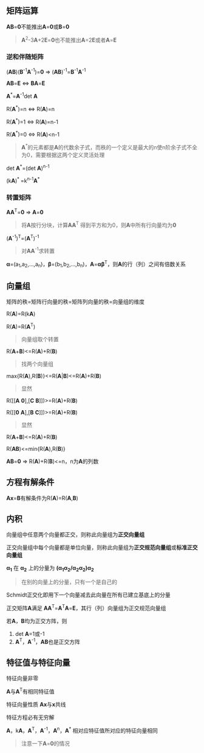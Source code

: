 ## 矩阵运算

**AB**=**0**不能推出**A**=**0**或**B**=**0**
> **A**<sup>2</sup>-3**A**+2**E**=**0**也不能推出**A**=2**E**或者**A**=**E**

### 逆和伴随矩阵

(**AB**)(**B**<sup>-1</sup>**A**<sup>-1</sup>)=**0** => (**AB**)<sup>-1</sup>=**B**<sup>-1</sup>**A**<sup>-1</sup>

**AB**=**E** <=> **BA**=**E**

**A**<sup>*</sup>=**A**<sup>-1</sup>det **A**

R(**A**<sup>*</sup>)=n <=> R(**A**)=n

R(**A**<sup>*</sup>)=1 <=> R(**A**)=n-1

R(**A**<sup>*</sup>)=0 <=> R(**A**)<n-1

> **A**<sup>*</sup>的元素都是**A**的代数余子式，而秩的一个定义是最大的n使n阶余子式不全为0，需要根据这两个定义灵活处理

det **A**<sup>*</sup>=(det **A**)<sup>n-1</sup>

(k**A**)<sup>* </sup>=k<sup>n-1</sup>**A**<sup>* </sup>

### 转置矩阵
**AA**<sup>T</sup>=**0** => **A**=**0** 
> 将**A**按行分块，计算**AA**<sup>T</sup> 得到平方和为0，则**A**中所有行向量均为**0**

(**A**<sup>-1</sup>)<sup>T</sup>=(**A**<sup>T</sup>)<sup>-1</sup>
> 对**AA**<sup>-1</sup>求转置

**α**=(a<sub>1</sub>,a<sub>2</sub>,...,a<sub>n</sub>)，**β**=(b<sub>1</sub>,b<sub>2</sub>,...,b<sub>n</sub>)，**A**=**αβ**<sup>T</sup>，则**A**的行（列）之间有倍数关系

## 向量组

矩阵的秩=矩阵行向量的秩=矩阵列向量的秩=向量组的维度

R(**A**)=R(k**A**)

R(**A**)=R(**A**<sup>T</sup>)

> 向量组取个转置

R(**A**+**B**)<=R(**A**)+R(**B**)
> 找两个向量组

max{R(**A**),R(**B**)}<=R(**A**|**B**)<=R(**A**)+R(**B**)
> 显然

R([[**A** **0**],[**C** **B**]])>=R(**A**)+R(**B**)

R([[**0** **A**],[**B** **C**]])>=R(**A**)+R(**B**)

> 显然

R(**A**+**B**)<=R(**A**)+R(**B**)

R(**AB**)<=min{R(**A**),R(**B**)}

**AB**=**0** => R(**A**)+R(**B**)<=n，n为**A**的列数

## 方程有解条件
**Ax**=**B**有解条件为R(**A**)=R(**A**,**B**)

## 内积
向量组中任意两个向量都正交，则称此向量组为**正交向量组**

正交向量组中每个向量都是单位向量，则称此向量组为**正交规范向量组**或**标准正交向量组**

**α<sub>1</sub>** 在 **α<sub>2</sub>** 上的分量为 **(α<sub>1</sub>α<sub>2</sub>/α<sub>2</sub>α<sub>2</sub>)α<sub>2</sub>**

> 在别的向量上的分量，只有一个是自己的

Schmidt正交化即用下一个向量减去此向量在所有已建立基底上的分量

正交矩阵**A**满足 **AA**<sup>T</sup>=**A**<sup>T</sup>**A**=**E**，其行（列）向量组为正交规范向量组

若**A**，**B**均为正交方阵，则

1. det **A**=1或-1
2. **A**<sup>T</sup>，**A**<sup>-1</sup>，**AB**也是正交方阵

## 特征值与特征向量
特征向量非零

**A**与**A**<sup>T</sup>有相同特征值

特征向量性质 **Ax**与**x**共线

特征方程必有无穷解

**A**，k**A**，**A**<sup>T</sup>，**A**<sup>-1</sup>，**A**<sup>n</sup>，**A**<sup>*</sup> 相对应特征值所对应的特征向量相同
> 注意一下**A**=**0**的情况